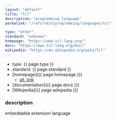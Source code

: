 ```yaml
---
layout: "default"
title: "Tcl"
description: "programming language"
permalink: "/refs/tech/programming/languages/tcl"

type: "other"
standard: "unknown"
homepage: "https://www.tcl-lang.org/"
docs: "https://www.tcl-lang.org/doc/"
wikipedia: "https://en.wikipedia.org/wiki/Tcl"
---
```


- type: {{ page.type }}
- standard: {{ page.standard }}
- [homepage]({{ page.homepage }})
    - [alt. link](https://www.tcl.tk/)
- [documentation]({{ page.docs }})
- [Wikipedia]({{ page.wikipedia }})

### description

embeddable extension language
